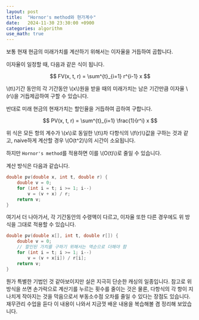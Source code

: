 ```yaml
---
layout: post
title:  "Hornor's method와 현가계수"
date:   2024-11-30 23:30:00 +0900
categories: algorithm
use_math: true
---
```


보통 현재 현금의 미래가치를 계산하기 위해서는 이자율을 거듭하여 곱합니다.

이자율이 일정할 때, 다음과 같은 식이 됩니다.

$$ FV(x, t, r) = \sum^{t}_{i=1} r^{i-1} x $$

\\(t\\)기간 동안의 각 기간동안 \\(x\\)원을 받을 때의 미래가치는 남은 기간만큼 이자율 \\(r\\)을 거듭제곱하여 구할 수 있습니다.

반대로 미래 현금의 현재가치는 할인율을 거듭하여 곱하여 구합니다.

$$ PV(x, t, r) = \sum^{t}_{i=1} \frac{1}{r^i} x $$

위 식은 모든 항의 계수가 \\(x\\)로 동일한 \\(t\\)차 다항식의 \\(f(r)\\)값을 구하는 것과 같고, naive하게 계산할 경우 \\(O(t^2)\\)의 시간이 소요됩니다.

하지만 `Hornor's method`를 적용하면 이를 \\(O(t)\\)로 줄일 수 있습니다.

계산 방식은 다음과 같습니다.

```c
double pv(double x, int t, double r) {
    double v = 0;
    for (int i = t; i >= 1; i--)
        v = (v + x) / r;
    return v;
}
```

여기서 더 나아가서, 각 기간동안의 수령액이 다르고, 이자율 또한 다른 경우에도 위 방식을 그대로 적용할 수 있습니다.

```c
double pv(double x[], int t, double r[]) {
    double v = 0;
    // 할인된 가치를 구하기 위해서는 역순으로 더해야 함
    for (int i = t; i >= 1; i--)
        v = (v + x[i]) / r[i];
    return v;
}
```

뭔가 특별한 기법인 것 같아보이지만 실은 지극히 단순한 캐싱의 일종입니다. 참고로 위 방식을 쓰면 손가락으로 계산기를 누르는 횟수를 줄이는 것은 물론, 다항식의 각 항이 지나치게 작아지는 것을 막음으로서 부동소수점 오차를 줄일 수 있다는 장점도 있습니다. 재무관리 수업을 듣다 이 내용이 나와서 지금껏 배운 내용을 복습해볼 겸 정리해 보았습니다.